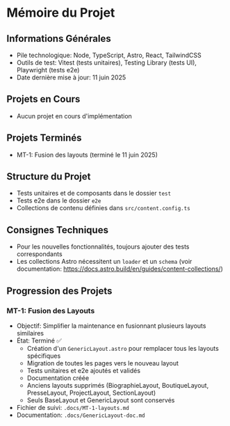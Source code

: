 # Mémoire du Projet

## Informations Générales
- Pile technologique: Node, TypeScript, Astro, React, TailwindCSS
- Outils de test: Vitest (tests unitaires), Testing Library (tests UI), Playwright (tests e2e)
- Date dernière mise à jour: 11 juin 2025

## Projets en Cours
- Aucun projet en cours d'implémentation

## Projets Terminés
- MT-1: Fusion des layouts (terminé le 11 juin 2025)

## Structure du Projet
- Tests unitaires et de composants dans le dossier `test`
- Tests e2e dans le dossier `e2e`
- Collections de contenu définies dans `src/content.config.ts`

## Consignes Techniques
- Pour les nouvelles fonctionnalités, toujours ajouter des tests correspondants
- Les collections Astro nécessitent un `loader` et un `schema` (voir documentation: https://docs.astro.build/en/guides/content-collections/)

## Progression des Projets

### MT-1: Fusion des Layouts
- Objectif: Simplifier la maintenance en fusionnant plusieurs layouts similaires
- État: Terminé ✅
  - Création d'un `GenericLayout.astro` pour remplacer tous les layouts spécifiques
  - Migration de toutes les pages vers le nouveau layout
  - Tests unitaires et e2e ajoutés et validés
  - Documentation créée
  - Anciens layouts supprimés (BiographieLayout, BoutiqueLayout, PresseLayout, ProjectLayout, SectionLayout)
  - Seuls BaseLayout et GenericLayout sont conservés
- Fichier de suivi: `.docs/MT-1-layouts.md`
- Documentation: `.docs/GenericLayout-doc.md`

